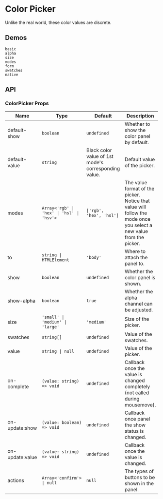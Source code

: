 # Color Picker

Unlike the real world, these color values are discrete.

## Demos

```demo
basic
alpha
size
modes
form
swatches
native
```

## API

### ColorPicker Props

| Name | Type | Default | Description |
| --- | --- | --- | --- |
| default-show | `boolean` | `undefined` | Whether to show the color panel by default. |
| default-value | `string` | Black color value of 1st mode's corresponding value. | Default value of the picker. |
| modes | `Array<'rgb' \| 'hex' \| 'hsl' \| 'hsv'>` | `['rgb', 'hex', 'hsl']` | The value format of the picker. Notice that value will follow the mode once you select a new value from the picker. |
| to | `string \| HTMLElement` | `'body'` | Where to attach the panel to. |
| show | `boolean` | `undefined` | Whether the color panel is shown. |
| show-alpha | `boolean` | `true` | Whether the alpha channel can be adjusted. |
| size | `'small' \| 'medium' \| 'large'` | `'medium'` | Size of the picker. |
| swatches | `string[]` | `undefined` | Value of the swatches. |
| value | `string \| null` | `undefined` | Value of the picker. |
| on-complete | `(value: string) => void` | `undefined` | Callback once the value is changed completely (not called during mousemove). |
| on-update:show | `(value: boolean) => void` | `undefined` | Callback once panel the show status is changed. |
| on-update:value | `(value: string) => void` | `undefined` | Callback once the value is changed. |
| actions | `Array<'confirm'> \| null` | `null` | The types of buttons to be shown in the panel. |

